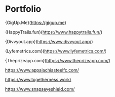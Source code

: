 # Portfolio

{GigUp.Me}(https://gigup.me)

{HappyTrails.fun}(https://www.happytrails.fun/)

{Divvyout.app}(https://www.divvyout.app/)

{Lyfemetrics.com}(https://www.lyfemetrics.com/)

{Theprizeapp.com}(https://www.theprizeapp.com/)

https://www.appalachiasteelfc.com/

https://www.togetherness.work/

https://www.snapseyeshield.com/

